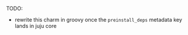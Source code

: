 


TODO:
- rewrite this charm in groovy once the `preinstall_deps` metadata key lands in juju core

